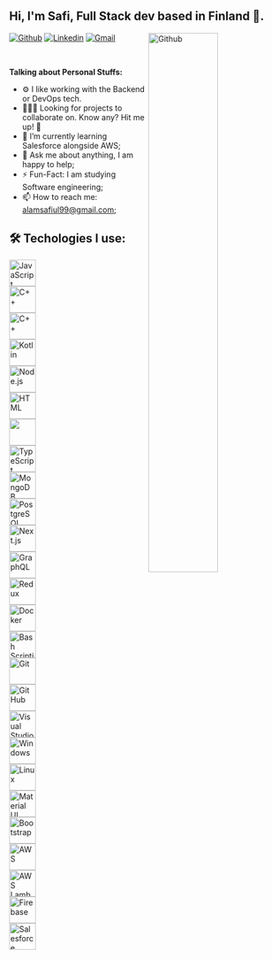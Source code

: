 <!-- Your title -->
## Hi, I'm Safi, Full Stack dev based in Finland 🚀.

<!-- Your badges
You can use the website to generate badges: https://shields.io/
-->

<div>
<img width="50%" align="right" alt="Github" src="https://user-images.githubusercontent.com/82179767/180627310-f34c3f84-6ece-4471-988b-fdc275b09ebd.gif" />
</div>

[![Github](https://img.shields.io/badge/-Github-000?style=flat&logo=Github&logoColor=white)](https://github.com/safiulalam99)
[![Linkedin](https://img.shields.io/badge/-LinkedIn-blue?style=flat&logo=Linkedin&logoColor=white)](https://www.linkedin.com/in/alam-safiul/)
[![Gmail](https://img.shields.io/badge/-Gmail-c14438?style=flat&logo=Gmail&logoColor=white)](mailto:alamsafiul99@gmail.com)

&nbsp;
<!-- Talking about you -->
**Talking about Personal Stuffs:**

<!-- Any image aligned to the right. Beware the width -->



- ⚙️ I like working with the Backend or DevOps tech.
- 👨🏽‍💻 Looking for projects to collaborate on. Know any? Hit me up! 💬
- 🌱 I’m currently learning Salesforce alongside AWS; 
- 💬 Ask me about anything, I am happy to help;
- ⚡️ Fun-Fact: I am studying Software engineering;
- 📫 How to reach me: alamsafiul99@gmail.com;


## 🛠️ Techologies I use:


<div  style="  width: 50px; "
 > 
  <!-- javascript logo -->
    <img src="https://img.icons8.com/color/48/000000/javascript.png" alt="JavaScript" align="left" width="48" height="48">
    <!-- c++ logo -->
    <img src="https://img.icons8.com/color/48/000000/c-plus-plus.png" alt="C++" align="left" width="48" height="48">
    <!-- python logo -->
    <img src="https://img.icons8.com/color/48/000000/python.png" alt="C++" align="left" width="48" height="48">
    <!-- kotlin logo -->
    <img src="https://img.icons8.com/color/48/000000/kotlin.png" alt="Kotlin" align="left" width="48" height="48">
     <!-- node logo -->
    <img src="https://img.icons8.com/color/48/000000/nodejs.png" alt="Node.js" align="left" width="48" height="48">
    <!-- html logo -->
    <img src="https://img.icons8.com/color/48/000000/html-5.png" alt="HTML" align="left" width="48" height="48">
    <!-- react logo -->
    <img src="https://img.icons8.com/plasticine/344/react.png" align="left" width="48" height="48">
    <!-- typescript logo -->
    <img src="https://img.icons8.com/color/48/000000/typescript.png" alt="TypeScript" align="left" width="48" height="48">  
    <!-- mongo db logo-->
    <img src="https://img.icons8.com/color/48/000000/mongodb.png" alt="MongoDB" align="left" width="48" height="48">
    <!-- postgresql logo-->
    <img src="https://img.icons8.com/color/48/000000/postgresql.png" alt="PostgreSQL" align="left" width="48" height="48">
    <!-- next js logo-->
    <img src="https://img.icons8.com/color/48/000000/nextjs.png" alt="Next.js" align="left" width="48" height="48">
    <!-- graphql logo-->
    <img src="https://img.icons8.com/color/48/000000/graphql.png" alt="GraphQL" align="left" width="48" height="48">
        <!-- redux logo-->
    <img src="https://img.icons8.com/color/48/000000/redux.png" alt="Redux" align="left" width="48" height="48">
    <!-- docker logo-->
    <img src="https://img.icons8.com/color/48/000000/docker.png" alt="Docker" align="left" width="48" height="48">
        <!-- docker logo-->
    <img src="https://img.icons8.com/color/48/000000/bash.png" alt="Bash Scripting" align="left" width="48" height="48">
    <!-- git logo-->
    <img src="https://img.icons8.com/color/48/000000/git.png" alt="Git" align="left" width="48" height="48">
    <!-- github logo-->
    <img src="https://img.icons8.com/color/48/000000/github.png" alt="GitHub" align="left" width="48" height="48">
    <!-- visual studio code logo-->
    <img src="https://img.icons8.com/color/344/visual-studio-code-2019.png" alt="Visual Studio Code" align="left" width="48" height="48">
    <!-- windows logo-->
    <img src="https://img.icons8.com/color/48/000000/windows-10.png" alt="Windows" align="left" width="48" height="48">
    <!-- linux logo-->
    <img src="https://img.icons8.com/color/48/000000/linux.png" alt="Linux" align="left" width="48" height="48">
    <!-- materialui logo-->
    <img src="https://img.icons8.com/color/48/000000/material-ui.png" alt="Material UI" align="left" width="48" height="48">
    <!-- bootstrap logo-->
    <img src="https://img.icons8.com/color/48/000000/bootstrap.png" alt="Bootstrap" align="left" width="48" height="48">
    <!-- aws logo -->
    <img src="https://img.icons8.com/color/48/000000/amazon-web-services.png" alt="AWS" align="left" width="48" height="48">
    <!-- aws lambda --->
    <img src="https://cdn.worldvectorlogo.com/logos/aws-lambda-1.svg" alt="AWS Lambda" align="left" width="48" height="48">
    <!-- firebase logo -->
    <img src="https://img.icons8.com/color/48/000000/firebase.png" alt="Firebase" align="left" width="48" height="48">
    <!-- salesforce logo -->
    <img src="https://img.icons8.com/color/48/000000/salesforce.png" alt="Salesforce" align="left" width="48" height="48">

</div>


<br/>

<!---
shamsch/shamsch is a ✨ special ✨ repository because its `README.md` (this file) appears on your GitHub profile.
You can click the Preview link to take a look at your changes.
--->
